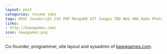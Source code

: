 ```yaml
---
layout: post
categories: resume jobs
tags: Html JavaScript CSS PHP MongoDB GIT Juegos TDD Web XNA HaXe Photoshop Linux OpenGL Opengl Shader Language
links:
- http://kawagames.com/
icon: kawagames.png
---
```


Co-founder, programmer, site layout and sysadmin of [kawagames.com](http://kawagames.com).
